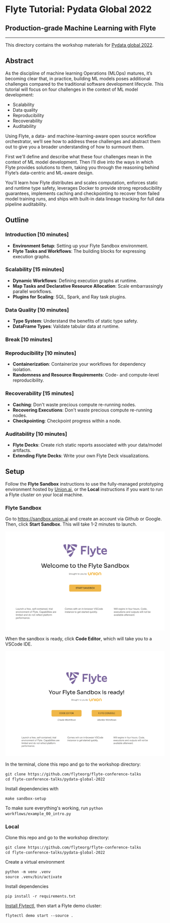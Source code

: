 # Flyte Tutorial: Pydata Global 2022

## Production-grade Machine Learning with Flyte

---

This directory contains the workshop materials for [Pydata global 2022](https://pydata.org/global2022/).

## Abstract

As the discipline of machine learning Operations (MLOps) matures, it’s becoming
clear that, in practice, building ML models poses additional challenges compared
to the traditional software development lifecycle. This tutorial will focus on
four challenges in the context of ML model development:

- Scalability
- Data quality
- Reproducibility
- Recoverability
- Auditability

Using Flyte, a data- and machine-learning-aware open source workflow orchestrator,
we’ll see how to address these challenges and abstract them out to give you a
broader understanding of how to surmount them.

First we'll define and describe what these four challenges mean in the context
of ML model development. Then I’ll dive into the ways in which Flyte provides
solutions to them, taking you through the reasoning behind Flyte’s data-centric
and ML-aware design.

You'll learn how Flyte distributes and scales computation, enforces static and
runtime type safety, leverages Docker to provide strong reproducibility
guarantees, implements caching and checkpointing to recover from failed model
training runs, and ships with built-in data lineage tracking for full data
pipeline auditability.

## Outline

### Introduction [10 minutes]

- **Environment Setup**: Setting up your Flyte Sandbox environment.
- **Flyte Tasks and Workflows**: The building blocks for expressing execution graphs.

### Scalability [15 minutes]

- **Dynamic Workflows**: Defining execution graphs at runtime.
- **Map Tasks and Declarative Resource Allocation**: Scale embarrassingly parallel workflows.
- **Plugins for Scaling**: SQL, Spark, and Ray task plugins.

### Data Quality [10 minutes]

- **Type System**: Understand the benefits of static type safety.
- **DataFrame Types**: Validate tabular data at runtime.

### Break [10 minutes]

### Reproducibility [10 minutes]

- **Containerization**: Containerize your workflows for dependency isolation.
- **Randomness and Resource Requirements**: Code- and compute-level reproducibility.

### Recoverability [15 minutes]

- **Caching**: Don't waste precious compute re-running nodes.
- **Recovering Executions**: Don't waste precious compute re-running nodes.
- **Checkpointing**: Checkpoint progress within a node.

### Auditability [10 minutes]

- **Flyte Decks**: Create rich static reports associated with your data/model artifacts.
- **Extending Flyte Decks**: Write your own Flyte Deck visualizations.


## Setup

Follow the **Flyte Sandbox** instructions to use the fully-managed prototyping
environment hosted by [Union.ai](https://www.union.ai/), or the **Local**
instructions if you want to run a Flyte cluster on your local machine.

### Flyte Sandbox

Go to https://sandbox.union.ai and create an account via Github or Google. Then,
click **Start Sandbox**. This will take 1-2 minutes to launch.

![flyte sandbox start](static/flyte_sandbox_start.png)

When the sandbox is ready, click **Code Editor**, which will take you to a VSCode IDE.

![flyte sandbox ready](static/flyte_sandbox_ready.png)

In the terminal, clone this repo and go to the workshop directory:

```
git clone https://github.com/flyteorg/flyte-conference-talks
cd flyte-conference-talks/pydata-global-2022
```

Install dependencies with

```
make sandbox-setup
```

To make sure everything's working, run `python workflows/example_00_intro.py`

### Local

Clone this repo and go to the workshop directory:

```
git clone https://github.com/flyteorg/flyte-conference-talks
cd flyte-conference-talks/pydata-global-2022
```

Create a virtual environment

```
python -m venv .venv
source .venv/bin/activate
```

Install dependencies

```
pip install -r requirements.txt
```

[Install Flytectl](https://docs.flyte.org/projects/flytectl/en/latest/#installation),
then start a Flyte demo cluster:

```
flytectl demo start --source .
```
